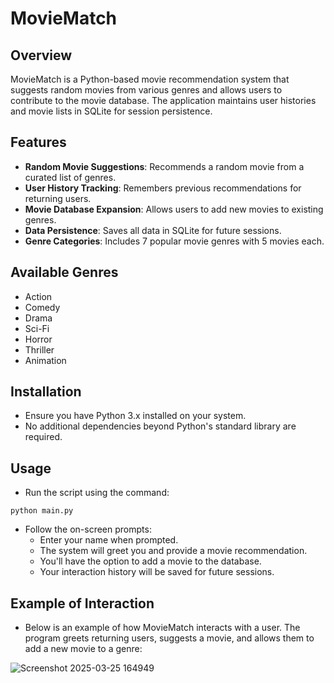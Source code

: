 # MovieMatch
## Overview
MovieMatch is a Python-based movie recommendation system that suggests random movies from various genres and allows users to contribute to the movie database. The application maintains user histories and movie lists in SQLite for session persistence.

## Features
- **Random Movie Suggestions**: Recommends a random movie from a curated list of genres.
- **User History Tracking**: Remembers previous recommendations for returning users.
- **Movie Database Expansion**: Allows users to add new movies to existing genres.
- **Data Persistence**: Saves all data in SQLite for future sessions.
- **Genre Categories**: Includes 7 popular movie genres with 5 movies each.

## Available Genres
- Action
- Comedy
- Drama 
- Sci-Fi
- Horror
- Thriller
- Animation

## Installation
- Ensure you have Python 3.x installed on your system.
- No additional dependencies beyond Python's standard library are required.

## Usage
- Run the script using the command:
  
`python main.py`
- Follow the on-screen prompts:
    - Enter your name when prompted.
    - The system will greet you and provide a movie recommendation.
    - You'll have the option to add a movie to the database.
    - Your interaction history will be saved for future sessions.
 
## Example of Interaction
- Below is an example of how MovieMatch interacts with a user. The program greets returning users, suggests a movie, and allows them to add a new movie to a genre:
  
 ![Screenshot 2025-03-25 164949](https://github.com/user-attachments/assets/cd591c51-9e16-49fc-a7fa-21617bb84bc1)
